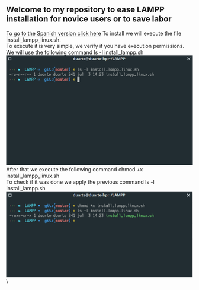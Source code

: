 ## Welcome to my repository to ease LAMPP installation for novice users or to save labor
[To go to the Spanish version click here](https://github.com/Du-F23/install_lampp_linux/blob/master/REAME.ES.MD)
To install we will execute the file install_lampp_linux.sh.\
To execute it is very simple, we verify if you have execution permissions.\
We will use the following command
ls -l install_lampp.sh
\
![ls-l_lampp.png](img/ls-l_lampp.png)
\
After that we execute the following command
chmod +x install_lampp_linux.sh
\
To check if it was done we apply the previous command
ls -l install_lampp.sh
\
![chmod_lampp](img/chmod_lampp.png)
\
